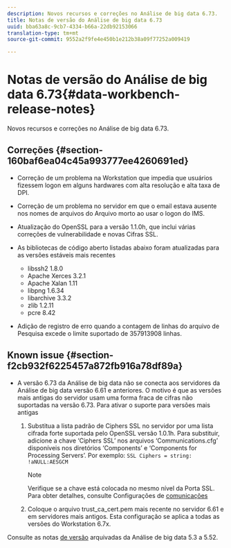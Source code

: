 ```yaml
---
description: Novos recursos e correções no Análise de big data 6.73.
title: Notas de versão do Análise de big data 6.73
uuid: bba63a8c-9cb7-4334-b66a-22db92153066
translation-type: tm+mt
source-git-commit: 9552a2f9fe4e450b1e212b38a09f77252a009419

---
```



# Notas de versão do Análise de big data 6.73{#data-workbench-release-notes}

Novos recursos e correções no Análise de big data 6.73.

## Correções {#section-160baf6ea04c45a993777ee4260691ed}

* Correção de um problema na Workstation que impedia que usuários fizessem logon em alguns hardwares com alta resolução e alta taxa de DPI.
* Correção de um problema no servidor em que o email estava ausente nos nomes de arquivos do Arquivo morto ao usar o logon do IMS.
* Atualização do OpenSSL para a versão 1.1.0h, que inclui várias correções de vulnerabilidade e novas Cifras SSL.
* As bibliotecas de código aberto listadas abaixo foram atualizadas para as versões estáveis mais recentes

   * libssh2 1.8.0
   * Apache Xerces 3.2.1
   * Apache Xalan 1.11
   * libpng 1.6.34
   * libarchive 3.3.2
   * zlib 1.2.11
   * pcre 8.42

* Adição de registro de erro quando a contagem de linhas do arquivo de Pesquisa excede o limite suportado de 357913908 linhas.

## Known issue {#section-f2cb932f6225457a872fb916a78df89a}

* A versão 6.73 da Análise de big data não se conecta aos servidores da Análise de big data versão 6.61 e anteriores. O motivo é que as versões mais antigas do servidor usam uma forma fraca de cifras não suportadas na versão 6.73. Para ativar o suporte para versões mais antigas

   1. Substitua a lista padrão de Ciphers SSL no servidor por uma lista cifrada forte suportada pelo OpenSSL versão 1.0.1h. Para substituir, adicione a chave ‘Ciphers SSL’ nos arquivos ‘Communications.cfg’ disponíveis nos diretórios ‘Components’ e ‘Components for Processing Servers’. Por exemplo: `SSL Ciphers = string: !aNULL:AESGCM`

      >[!NOTE]
      >
      >Verifique se a chave está colocada no mesmo nível da Porta SSL. Para obter detalhes, consulte Configurações de [comunicações](https://docs.adobe.com/content/help/en/data-workbench/using/server-admin-install/config-settings/c-comm-cfg-stgs.html)

   1. Coloque o arquivo trust_ca_cert.pem mais recente no servidor 6.61 e em servidores mais antigos. Esta configuração se aplica a todas as versões do Workstation 6.7x.

Consulte as notas [de versão](https://docs.adobe.com/content/help/en/data-workbench/using/release-notes/release-notes.html) arquivadas da Análise de big data 5.3 a 5.52.
